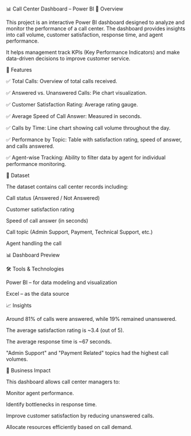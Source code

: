 📊 Call Center Dashboard – Power BI
📌 Overview

This project is an interactive Power BI dashboard designed to analyze and monitor the performance of a call center.
The dashboard provides insights into call volume, customer satisfaction, response time, and agent performance.

It helps management track KPIs (Key Performance Indicators) and make data-driven decisions to improve customer service.

🚀 Features

✅ Total Calls: Overview of total calls received.

✅ Answered vs. Unanswered Calls: Pie chart visualization.

✅ Customer Satisfaction Rating: Average rating gauge.

✅ Average Speed of Call Answer: Measured in seconds.

✅ Calls by Time: Line chart showing call volume throughout the day.

✅ Performance by Topic: Table with satisfaction rating, speed of answer, and calls answered.

✅ Agent-wise Tracking: Ability to filter data by agent for individual performance monitoring.

📂 Dataset

The dataset contains call center records including:

Call status (Answered / Not Answered)

Customer satisfaction rating

Speed of call answer (in seconds)

Call topic (Admin Support, Payment, Technical Support, etc.)

Agent handling the call

📊 Dashboard Preview

🛠 Tools & Technologies

Power BI – for data modeling and visualization

Excel – as the data source

📈 Insights

Around 81% of calls were answered, while 19% remained unanswered.

The average satisfaction rating is ~3.4 (out of 5).

The average response time is ~67 seconds.

"Admin Support" and "Payment Related" topics had the highest call volumes.

🎯 Business Impact

This dashboard allows call center managers to:

Monitor agent performance.

Identify bottlenecks in response time.

Improve customer satisfaction by reducing unanswered calls.

Allocate resources efficiently based on call demand.
